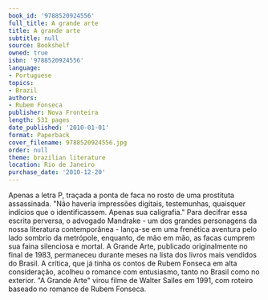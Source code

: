 ```yaml
---
book_id: '9788520924556'
full_title: A grande arte
title: A grande arte
subtitle: null
source: Bookshelf
owned: true
isbn: '9788520924556'
language:
- Portuguese
topics:
- Brazil
authors:
- Rubem Fonseca
publisher: Nova Fronteira
length: 531 pages
date_published: '2010-01-01'
format: Paperback
cover_filename: 9788520924556.jpg
order: null
theme: brazilian literature
location: Rio de Janeiro
purchase_date: '2010-12-20'
---
```

Apenas a letra P, traçada a ponta de faca no rosto de uma prostituta assassinada. "Não haveria impressões digitais, testemunhas, quaisquer indícios que o identificassem. Apenas sua caligrafia."
Para decifrar essa escrita perversa, o advogado Mandrake - um dos grandes personagens da nossa literatura contemporânea - lança-se em uma frenética aventura pelo lado sombrio da metrópole, enquanto, de mão em mão, as facas cumprem sua faina silenciosa e mortal.
A Grande Arte, publicado originalmente no final de 1983, permaneceu durante meses na lista dos livros mais vendidos do Brasil. A crítica, que já tinha os contos de Rubem Fonseca em alta consideração, acolheu o romance com entusiasmo, tanto no Brasil como no exterior. "A Grande Arte" virou filme de Walter Salles em 1991, com roteiro baseado no romance de Rubem Fonseca.
